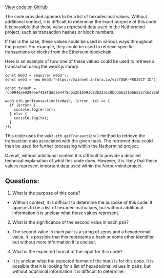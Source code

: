 [View code on GitHub](https://github.com/NethermindEth/nethermind/src/bench_precompiles/vectors/ripemd/proposed/input_param_scalar_40_gas_18.csv)

The code provided appears to be a list of hexadecimal values. Without additional context, it is difficult to determine the exact purpose of this code. It is possible that these values represent data used in the Nethermind project, such as transaction hashes or block numbers. 

If this is the case, these values could be used in various ways throughout the project. For example, they could be used to retrieve specific transactions or blocks from the Ethereum blockchain. 

Here is an example of how one of these values could be used to retrieve a transaction using the web3.js library:

```
const Web3 = require('web3');
const web3 = new Web3('https://mainnet.infura.io/v3/YOUR-PROJECT-ID');

const txHash = 'dd994eae929aee7428fdda2e44f8cb12b10b91c83b22abc8bbb561310b62257cbd22a93ce96582ad';

web3.eth.getTransaction(txHash, (error, tx) => {
  if (error) {
    console.log(error);
  } else {
    console.log(tx);
  }
});
```

This code uses the `web3.eth.getTransaction()` method to retrieve the transaction data associated with the given hash. The retrieved data could then be used for further processing within the Nethermind project.

Overall, without additional context it is difficult to provide a detailed technical explanation of what this code does. However, it is likely that these values represent important data used within the Nethermind project.
## Questions: 
 1. What is the purpose of this code? 
- Without context, it is difficult to determine the purpose of this code. It appears to be a list of hexadecimal values, but without additional information it is unclear what these values represent.

2. What is the significance of the second value in each pair? 
- The second value in each pair is a string of zeros and a hexadecimal value. It is possible that this represents a hash or some other identifier, but without more information it is unclear.

3. What is the expected format of the input for this code? 
- It is unclear what the expected format of the input is for this code. It is possible that it is looking for a list of hexadecimal values in pairs, but without additional information it is difficult to determine.